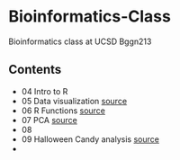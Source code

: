 # Bioinformatics-Class

Bioinformatics class at UCSD Bggn213

## Contents

- 04 Intro to R 
- 05 Data visualization [source](https://github.com/nicolejac16/Bioinformatics-Class/tree/main/class05%20copy)
- 06 R Functions [source](https://github.com/nicolejac16/Bioinformatics-Class/tree/main/Class06)
- 07 PCA [source](https://github.com/nicolejac16/Bioinformatics-Class/tree/main/Class7_PCA)
- 08
- 09 Halloween Candy analysis [source](https://github.com/nicolejac16/Bioinformatics-Class/tree/main/Class09)
- 
